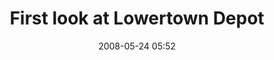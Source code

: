 ---
title: "First look at Lowertown Depot"
picture: "/assets/camera-roll/2008/2008-05-24-first-look-at-lowertown-depot/recon-2-084.jpg"
thumbnail: "/assets/camera-roll/2008/2008-05-24-first-look-at-lowertown-depot/recon-2-084-thumbnail.jpg"
date: 2008-05-24 05:52
tags:
  - Recon 2
  - Lowertown Depot
  - photograph
  - abandoned
  - building
  - fence
  - spray paint
  - graffiti
  - Saint Paul
---